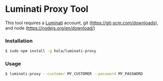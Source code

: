 # Luminati Proxy Tool

This tool requires a [Luminati] account, git (https://git-scm.com/downloads), and node (https://nodejs.org/en/download/)

### Installation
```sh
$ sudo npm install -g hola/luminati-proxy
```

### Usage
```sh
$ luminati-proxy --customer MY_CUSTOMER --password MY_PASSWORD
```

[Luminati]: <https://luminati.io/>
